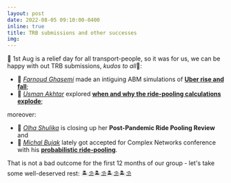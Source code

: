 ```yaml
---
layout: post
date: 2022-08-05 09:10:00-0400
inline: true
title: TRB submissions and other successes
img:
---  
```

👏 1st Aug is a relief day for all transport-people, so it was for us, we can be happy with out TRB submissions, _kudos to all_👏:
* 🧨 [_Farnoud Ghasemi_](https://www.linkedin.com/in/farnoud-ghasemi-ab9903178/) made an intiguing ABM simulations of [**Uber rise and fall**](https://arxiv.org/abs/2208.02496);
* 🧨 [_Usman Akhtar_](https://www.linkedin.com/in/usmanakhtar/) explored [**when and why the ride-pooling calculations explode**](https://arxiv.org/abs/2208.02504);

moreover:

* 🧨 [_Olha Shulika_](https://www.linkedin.com/in/olha-shulika/) is closing up her **Post-Pandemic Ride Pooling Review** and
* 🧨 [_Michal Bujak_](https://www.linkedin.com/in/michal-bujak-836602182/) lately got accepted for Complex Networks conference with his [**probabilistic ride-pooling**](https://arxiv.org/abs/2206.12259). 

That is not a bad outcome for the first 12 months of our group - let's take some well-deserved rest: 🏝⛱🏝⛱🏝⛱🏝⛱

